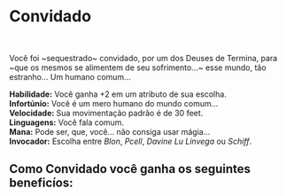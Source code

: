 # Convidado

<br>

Você foi ~sequestrado~ convidado, por um dos Deuses de Termina, para ~que os mesmos se alimentem de seu sofrimento...~ esse mundo, tão estranho... Um humano comum... 

**Habilidade:** Você ganha +2 em um atributo de sua escolha.<br>
**Infortúnio:** Você é um mero humano do mundo comum... <br>
**Velocidade:** Sua movimentação padrão é de 30 feet.<br>
**Linguagens:** Você fala comum. <br>
**Mana:** Pode ser, que, você... não consiga usar mágia... <br>
**Invocador:** Escolha entre *Blon*, *Pcell*, *Davine Lu Linvega* ou *Schiff*. <br>

## Como Convidado você ganha os seguintes beneficíos:

<br>